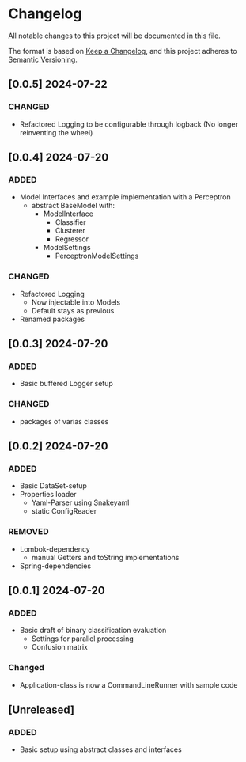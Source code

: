 # Changelog

All notable changes to this project will be documented in this file.

The format is based on [Keep a Changelog](https://keepachangelog.com/en/1.1.0/),
and this project adheres to [Semantic Versioning](https://semver.org/spec/v2.0.0.html).

## [0.0.5] 2024-07-22
### CHANGED
- Refactored Logging to be configurable through logback (No longer reinventing the wheel)

## [0.0.4] 2024-07-20
### ADDED
- Model Interfaces and example implementation with a Perceptron
    - abstract BaseModel with:
        - ModelInterface
            - Classifier
            - Clusterer
            - Regressor
        - ModelSettings
            - PerceptronModelSettings
        
### CHANGED
- Refactored Logging
    - Now injectable into Models
    - Default stays as previous
- Renamed packages

## [0.0.3] 2024-07-20
### ADDED
- Basic buffered Logger setup
### CHANGED
- packages of varias classes

## [0.0.2] 2024-07-20
### ADDED
- Basic DataSet-setup
- Properties loader
    - Yaml-Parser using Snakeyaml
    - static ConfigReader

### REMOVED
- Lombok-dependency
    - manual Getters and toString implementations
- Spring-dependencies

## [0.0.1] 2024-07-20

### ADDED
- Basic draft of binary classification evaluation
    - Settings for parallel processing
    - Confusion matrix

### Changed
- Application-class is now a CommandLineRunner with sample code 

## [Unreleased]

### ADDED
- Basic setup using abstract classes and interfaces